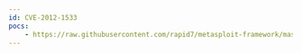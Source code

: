 ```yaml
---
id: CVE-2012-1533
pocs:
    - https://raw.githubusercontent.com/rapid7/metasploit-framework/master/modules/exploits/windows/browser/java_ws_double_quote.rb
---
```

